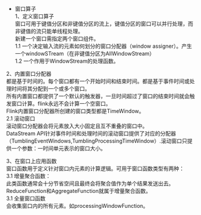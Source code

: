 * 窗口算子  
1、定义窗口算子  
窗口可用于键值分区和非键值分区的流上，键值分区的窗口可以并行处理，而非键值的流只能单线程处理。  
新建一个窗口需指定两个窗口组件。  
1.1 一个决定输入流的元素如何划分的窗口分配器（window assigner）。产生一个windowSTream（在非键值分区为AllWindowStream）  
1.2 一个作用于WindowStream的处理函数。

2、内置窗口分配器  
都是基于时间的。每个窗口都有一个开始时间和结束时间。都是基于事件时间或处理时间将其分配到一个或多个窗口。  
所有内置窗口都提供了一个默认的触发器，一旦时间超过了窗口的结束时间就会触发窗口计算。flink永远不会计算一个空窗口。  
Flink内置窗口分配器所创建的窗口类型都是TimeWindow。  
2.1 滚动窗口  
滚动窗口分配器会将元素放入大小固定且互不重叠的窗口中。  
DataStream API针对事件时间和处理时间的滚动窗口提供了对应的分配器（TumblingEventWindows,TumblingProcessingTimeWindow）.滚动窗口只提供一个参数：一时间单元表示的窗口大小。  
 
 
 3、在窗口上应用函数  
 窗口函数用于定义针对窗口内元素的计算逻辑。可用于窗口函数类型有两种：  
 3.1 增量聚合函数：  
 此类函数通常会十分节省空间且最终会将聚合值作为单个结果发送出去。ReduceFunction和AggregateFunction就属于增量聚合函数。  
 3.1 全量窗口函数  
 会收集窗口内的所有元素。如processingWindowFunction。

